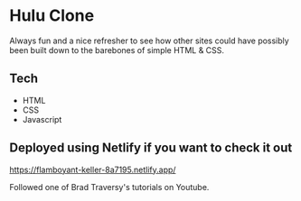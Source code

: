 # Hulu Clone

Always fun and a nice refresher to see how other sites could have possibly been built down to the barebones of simple HTML & CSS.

## Tech

- HTML
- CSS
- Javascript

## Deployed using Netlify if you want to check it out

https://flamboyant-keller-8a7195.netlify.app/

Followed one of Brad Traversy's tutorials on Youtube.
